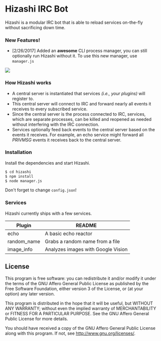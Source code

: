 # Hizashi IRC Bot

Hizashi is a modular IRC bot that is able to reload services on-the-fly without sacrificing down time. 

### New Features!

  - [2/26/2017] Added an **awesome** CLI process manager, you can still optionally run Hizashi without it. To use this new manager, use `manager.js`

![](https://i.imgur.com/aPCWHzo.png)

### How Hizashi works

 - A central server is instantiated that services *(i.e., your plugins)* will register to.
 - This central server will connect to IRC and forward nearly all events it receives to every subscribed service.
 - Since the central server is the process connected to IRC, services, which are separate processes, can be killed and reopened as needed without interfering with the IRC connection.
 - Services optionally feed back events to the central server based on the events it receives. For example, an echo service might forward all *PRIVMSG* events it receives back to the central server.

### Installation

Install the dependencies and start Hizashi.

```sh
$ cd hizashi
$ npm install
$ node manager.js
```

Don't forget to change `config.json`!

### Services

Hizashi currently ships with a few services.

| Plugin | README |
| ------ | ------ |
| echo | A basic echo reactor |
| random_name | Grabs a random name from a file |
| image_info | Analyzes images with Google Vision |

License
----
This program is free software: you can redistribute it and/or modify it under the terms of the GNU Affero General Public License as published by the Free Software Foundation, either version 3 of the License, or (at your option) any later version.

This program is distributed in the hope that it will be useful, but WITHOUT ANY WARRANTY; without even the implied warranty of MERCHANTABILITY or FITNESS FOR A PARTICULAR PURPOSE. See the GNU Affero General Public License for more details.

You should have received a copy of the GNU Affero General Public License along with this program. If not, see http://www.gnu.org/licenses/.